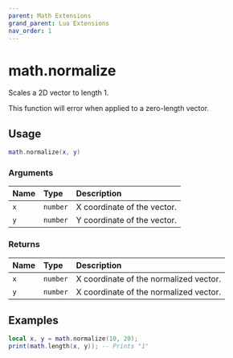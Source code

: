 ```yaml
---
parent: Math Extensions
grand_parent: Lua Extensions
nav_order: 1
---
```


# math.normalize

Scales a 2D vector to length 1.

This function will error when applied to a zero-length vector.

## Usage

```lua
math.normalize(x, y)
```

### Arguments

| Name | Type     | Description                 |
| :--- | :------- | :-------------------------- |
| `x`  | `number` | X coordinate of the vector. |
| `y`  | `number` | Y coordinate of the vector. |

### Returns

| Name | Type     | Description                            |
| :--- | :------- | :------------------------------------- |
| `x`  | `number` | X coordinate of the normalized vector. |
| `y`  | `number` | X coordinate of the normalized vector. |

## Examples

```lua
local x, y = math.normalize(10, 20);
print(math.length(x, y)); -- Prints "1"
```
